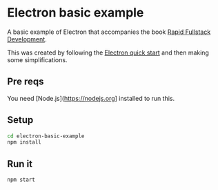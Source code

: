 # Electron basic example 

A basic example of Electron that accompanies the book [Rapid Fullstack Development](https://rapidfullstackdevelopment.com/).

This was created by following the [Electron quick start](https://www.electronjs.org/docs/latest/tutorial/quick-start) and then making some simplifications.

## Pre reqs

You need [Node.js](https://nodejs.org] installed to run this.

## Setup

```bash
cd electron-basic-example
npm install
```

## Run it

```bash
npm start
```